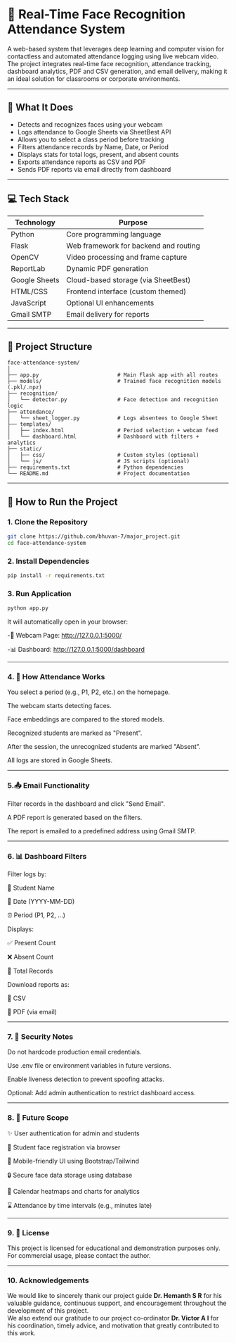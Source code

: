 # 🎯 Real-Time Face Recognition Attendance System

A web-based system that leverages deep learning and computer vision for contactless and automated attendance logging using live webcam video. The project integrates real-time face recognition, attendance tracking, dashboard analytics, PDF and CSV generation, and email delivery, making it an ideal solution for classrooms or corporate environments.

---

## 🧠 What It Does

- Detects and recognizes faces using your webcam
- Logs attendance to Google Sheets via SheetBest API
- Allows you to select a class period before tracking
- Filters attendance records by Name, Date, or Period
- Displays stats for total logs, present, and absent counts
- Exports attendance reports as CSV and PDF
- Sends PDF reports via email directly from dashboard

---

## 💻 Tech Stack

| Technology     | Purpose                                |
|----------------|----------------------------------------|
| Python         | Core programming language              |
| Flask          | Web framework for backend and routing  |
| OpenCV         | Video processing and frame capture     |
| ReportLab      | Dynamic PDF generation                 |
| Google Sheets  | Cloud-based storage (via SheetBest)    |
| HTML/CSS       | Frontend interface (custom themed)     |
| JavaScript     | Optional UI enhancements               |
| Gmail SMTP     | Email delivery for reports             |

---

## 📂 Project Structure

```plaintext
face-attendance-system/
│
├── app.py                         # Main Flask app with all routes
├── models/                        # Trained face recognition models (.pkl/.npz)
├── recognition/
│   └── detector.py                # Face detection and recognition logic
├── attendance/
│   └── sheet_logger.py            # Logs absentees to Google Sheet
├── templates/
│   ├── index.html                 # Period selection + webcam feed
│   └── dashboard.html             # Dashboard with filters + analytics
├── static/
│   ├── css/                       # Custom styles (optional)
│   └── js/                        # JS scripts (optional)
├── requirements.txt               # Python dependencies
└── README.md                      # Project documentation
```
---

## 🚀 How to Run the Project

### 1. Clone the Repository

```bash
git clone https://github.com/bhuvan-7/major_project.git
cd face-attendance-system
```
### 2. Install Dependencies

```bash
pip install -r requirements.txt
```

### 3. Run Application
```bash
python app.py
```

It will automatically open in your browser:

-📸 Webcam Page: http://127.0.0.1:5000/

-📊 Dashboard: http://127.0.0.1:5000/dashboard

---
###  4. 🎥 How Attendance Works
You select a period (e.g., P1, P2, etc.) on the homepage.

The webcam starts detecting faces.

Face embeddings are compared to the stored models.

Recognized students are marked as "Present".

After the session, the unrecognized students are marked "Absent".

All logs are stored in Google Sheets.

---

### 5.📤 Email Functionality
Filter records in the dashboard and click "Send Email".

A PDF report is generated based on the filters.

The report is emailed to a predefined address using Gmail SMTP.

---

### 6. 📊 Dashboard Filters
Filter logs by:

👤 Student Name

📅 Date (YYYY-MM-DD)

⏰ Period (P1, P2, ...)

Displays:

✅ Present Count

❌ Absent Count

📄 Total Records

Download reports as:

📄 CSV

📄 PDF (via email)

---

### 7. 🔐 Security Notes
Do not hardcode production email credentials.

Use .env file or environment variables in future versions.

Enable liveness detection to prevent spoofing attacks.

Optional: Add admin authentication to restrict dashboard access.

---

### 8. 🎯 Future Scope
✨ User authentication for admin and students

📸 Student face registration via browser

📱 Mobile-friendly UI using Bootstrap/Tailwind

🔒 Secure face data storage using database

📆 Calendar heatmaps and charts for analytics

⌛ Attendance by time intervals (e.g., minutes late)

---

### 9. 📄 License
This project is licensed for educational and demonstration purposes only. For commercial usage, please contact the author.

---

### 10. Acknowledgements  

We would like to sincerely thank our project guide **Dr. Hemanth S R** for his valuable guidance, continuous support, and encouragement throughout the development of this project.  
We also extend our gratitude to our project co-ordinator **Dr. Victor A I** for his coordination, timely advice, and motivation that greatly contributed to this work.  


